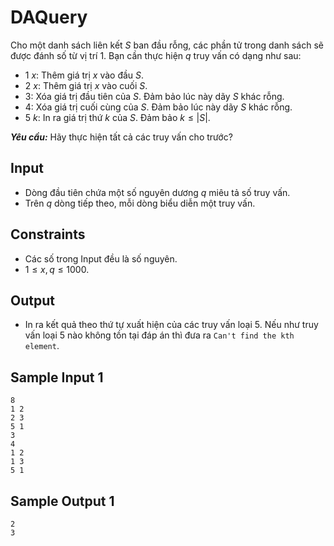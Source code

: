 # DAQuery

Cho một danh sách liên kết $S$ ban đầu rỗng, các phần tử trong danh sách sẽ được đánh số từ vị trí $1$. Bạn cần thực hiện $q$ truy vấn có dạng như sau:
- $1 \ x$: Thêm giá trị $x$ vào đầu $S$.
- $2 \ x$: Thêm giá trị $x$ vào cuối $S$.
- $3$: Xóa giá trị đầu tiên của $S$. Đảm bảo lúc này dãy $S$ khác rỗng.
- $4$: Xóa giá trị cuối cùng của $S$. Đảm bảo lúc này dãy $S$ khác rỗng.
- $5 \ k$: In ra giá trị thứ $k$ của $S$. Đảm bảo $k \le |S|$.

***Yêu cầu:*** Hãy thực hiện tất cả các truy vấn cho trước?

## Input

- Dòng đầu tiên chứa một số nguyên dương $q$ miêu tả số truy vấn.
- Trên $q$ dòng tiếp theo, mỗi dòng biểu diễn một truy vấn.

## Constraints 

- Các số trong Input đều là số nguyên.
- $1 \le x,q \le 1000$.

## Output

- In ra kết quả theo thứ tự xuất hiện của các truy vấn loại $5$. Nếu như truy vấn loại $5$ nào không tồn tại đáp án thì đưa ra `Can't find the kth element`.

## Sample Input 1

```
8
1 2
2 3
5 1
3
4
1 2
1 3
5 1
```

## Sample Output 1

```
2
3
``` 